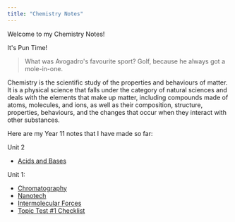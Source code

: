 ```yaml
---
title: "Chemistry Notes"
---
```


Welcome to my Chemistry Notes!

It's Pun Time!
>What was Avogadro's favourite sport? Golf, because he always got a mole-in-one.

Chemistry is the scientific study of the properties and behaviours of matter. It is a physical science that falls under the category of natural sciences and deals with the elements that make up matter, including compounds made of atoms, molecules, and ions, as well as their composition, structure, properties, behaviours, and the changes that occur when they interact with other substances.

Here are my Year 11 notes that I have made so far:

Unit 2
- [Acids and Bases](Acids-and-Bases.md)

Unit 1:
- [Chromatography](Chromatography.md)
- [Nanotech](Nanotechnology.md)
- [Intermolecular Forces](Intermolecular-Forces.md)
- [Topic Test #1 Checklist](Chemistry-Topic-Test-One-Checklist.md)